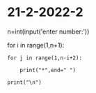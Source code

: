 # 21-2-2022-2
n=int(input('enter number:'))

for i in range(1,n+1):

    for j in range(1,n-i+2):

        print("*",end=" ")

    print("\n")

